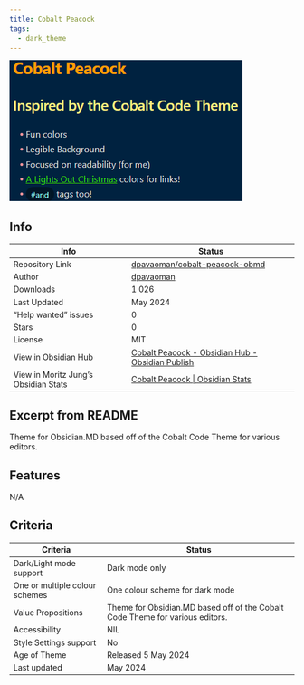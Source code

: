 ```yaml
---
title: Cobalt Peacock
tags:
  - dark_theme
---
```


<img src="https://raw.githubusercontent.com/dpavaoman/cobalt-peacock-obmd/refs/heads/master/screenshot.png">

## Info

|Info|Status|
|---|---|
|Repository Link|[dpavaoman/cobalt-peacock-obmd](https://github.com/dpavaoman/cobalt-peacock-obmd)|
|Author|[dpavaoman](https://github.com/dpavaoman)|
|Downloads|1 026|
|Last Updated|May 2024|
|“Help wanted” issues|0|
|Stars|0|
|License|MIT|
|View in Obsidian Hub|[Cobalt Peacock \- Obsidian Hub \- Obsidian Publish](https://publish.obsidian.md/hub/02+-+Community+Expansions/02.05+All+Community+Expansions/Themes/Cobalt+Peacock)|
|View in Moritz Jung’s Obsidian Stats|[Cobalt Peacock \| Obsidian Stats](https://www.moritzjung.dev/obsidian-stats/themes/cobalt-peacock/)|

## Excerpt from README

Theme for Obsidian.MD based off of the Cobalt Code Theme for various editors.

## Features

N/A

## Criteria

|Criteria|Status|
|---|---|
|Dark/Light mode support|Dark mode only|
|One or multiple colour schemes|One colour scheme for dark mode|
|Value Propositions|Theme for Obsidian.MD based off of the Cobalt Code Theme for various editors.|
|Accessibility|NIL|
|Style Settings support|No|
|Age of Theme|Released 5 May 2024|
|Last updated|May 2024|
